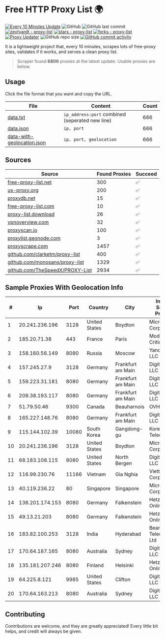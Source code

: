 
# Free HTTP Proxy List 🌍

[![Every 10 Minutes Update](https://github.com/mertguvencli/http-proxy-list/actions/workflows/main.yml/badge.svg?branch=main)](https://github.com/mertguvencli/http-proxy-list/actions/workflows/main.yml)
![GitHub](https://img.shields.io/github/license/mertguvencli/http-proxy-list)
![GitHub last commit](https://img.shields.io/github/last-commit/mertguvencli/http-proxy-list)
[![zevtyardt - proxy-list](https://img.shields.io/static/v1?label=zevtyardt&message=proxy-list&color=blue&logo=github)](https://github.com/zevtyardt/proxy-list "Go to GitHub repo")
[![stars - proxy-list](https://img.shields.io/github/stars/zevtyardt/proxy-list?style=social)](https://github.com/zevtyardt/proxy-list)
[![forks - proxy-list](https://img.shields.io/github/forks/zevtyardt/proxy-list?style=social)](https://github.com/zevtyardt/proxy-list)
[![Proxy Updater](https://github.com/zevtyardt/proxy-list/workflows/Proxy%20Updater/badge.svg)](https://github.com/zevtyardt/proxy-list/actions?query=workflow:"Proxy+Updater")
![GitHub repo size](https://img.shields.io/github/repo-size/zevtyardt/proxy-list)
[![GitHub commit activity](https://img.shields.io/github/commit-activity/m/zevtyardt/proxy-list?logo=commits)](https://github.com/zevtyardt/proxy-list/commits/main)

It is a lightweight project that, every 10 minutes, scrapes lots of free-proxy sites, validates if it works, and serves a clean proxy list.

> Scraper found **6806** proxies at the latest update. Usable proxies are below.

## Usage

Click the file format that you want and copy the URL.

|File|Content|Count|
|----|-------|-----|
|[data.txt](https://raw.githubusercontent.com/mertguvencli/http-proxy-list/main/proxy-list/data.txt)|`ip_address:port` combined (seperated new line)|666|
|[data.json](https://raw.githubusercontent.com/mertguvencli/http-proxy-list/main/proxy-list/data.json)|`ip, port`|666|
|[data-with-geolocation.json](https://raw.githubusercontent.com/mertguvencli/http-proxy-list/main/proxy-list/data-with-geolocation.json)|`ip, port, geolocation`|666|

## Sources

|Source|Found Proxies|Succeed|
|------|-------------|-------|
|[free-proxy-list.net](https://free-proxy-list.net)|300|✅|
|[us-proxy.org](https://www.us-proxy.org)|200|✅|
|[proxydb.net](http://proxydb.net)|15|✅|
|[free-proxy-list.com](https://free-proxy-list.com/?page=&port=&type%5B%5D=http&type%5B%5D=https&up_time=0&search=Search)|10|✅|
|[proxy-list.download](https://www.proxy-list.download/HTTP)|26|✅|
|[vpnoverview.com](https://vpnoverview.com/privacy/anonymous-browsing/free-proxy-servers)|32|✅|
|[proxyscan.io](https://www.proxyscan.io)|100|✅|
|[proxylist.geonode.com](https://proxylist.geonode.com/api/proxy-list?limit=300&page=1&sort_by=lastChecked&sort_type=desc&protocols=http,https)|3|✅|
|[proxyscrape.com](https://api.proxyscrape.com/v2/?request=displayproxies&protocol=http&timeout=10000&country=all&ssl=all&anonymity=all)|1457|✅|
|[github.com/clarketm/proxy-list](https://raw.githubusercontent.com/clarketm/proxy-list/master/proxy-list-raw.txt)|400|✅|
|[github.com/monosans/proxy-list](https://raw.githubusercontent.com/monosans/proxy-list/main/proxies/http.txt)|1329|✅|
|[github.com/TheSpeedX/PROXY-List](https://raw.githubusercontent.com/TheSpeedX/PROXY-List/master/http.txt)|2934|✅|


## Sample Proxies With Geolocation Info

|#|Ip|Port|Country|City|Internet Service Provider|
|-|--|----|-------|----|-------------------------|
|1|20.241.236.196|3128|United States|Boydton|Microsoft Corporation|
|2|185.20.71.38|443|France|Paris|Mod Mission Critical LLC|
|3|158.160.56.149|8080|Russia|Moscow|Yandex.Cloud LLC|
|4|157.245.27.9|3128|Germany|Frankfurt am Main|DigitalOcean, LLC|
|5|159.223.31.181|8080|Germany|Frankfurt am Main|DigitalOcean, LLC|
|6|209.38.193.117|8080|Germany|Frankfurt am Main|DigitalOcean, LLC|
|7|51.79.50.46|9300|Canada|Beauharnois|OVH SAS|
|8|165.227.148.76|8080|Germany|Frankfurt am Main|DigitalOcean, LLC|
|9|115.144.102.39|10080|South Korea|Gangdong-gu|Korea Telecom|
|10|20.241.236.196|3128|United States|Boydton|Microsoft Corporation|
|11|68.183.108.115|8080|United States|North Bergen|DigitalOcean, LLC|
|12|116.99.230.76|11166|Vietnam|Gia Nghia|Viettel Corporation|
|13|40.119.236.22|80|Singapore|Singapore|Microsoft Corporation|
|14|138.201.174.153|8080|Germany|Falkenstein|Hetzner Online GmbH|
|15|49.13.21.203|8080|Germany|Falkenstein|Hetzner Online GmbH|
|16|183.82.100.253|3128|India|Hyderabad|Beam Telecom Pvt Ltd|
|17|170.64.187.165|8080|Australia|Sydney|DigitalOcean, LLC|
|18|135.181.207.246|8080|Finland|Helsinki|Hetzner Online GmbH|
|19|64.225.8.121|9985|United States|Clifton|DigitalOcean, LLC|
|20|170.64.163.213|8080|Australia|Sydney|DigitalOcean, LLC|



## Contributing

Contributions are welcome, and they are greatly appreciated! Every
little bit helps, and credit will always be given.

